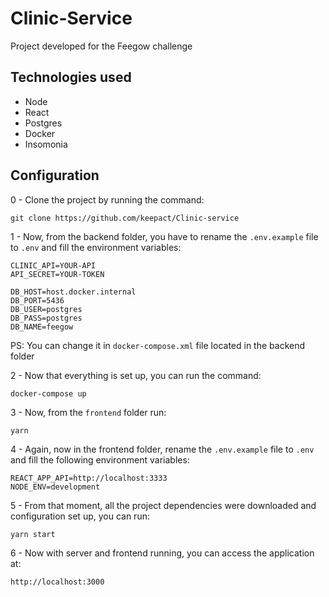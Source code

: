 # Clinic-Service

Project developed for the Feegow challenge

## Technologies used

- Node
- React
- Postgres
- Docker
- Insomonia

## Configuration


0 - Clone the project by running the command:

    git clone https://github.com/keepact/Clinic-service

1 - Now, from the backend folder, you have to rename the ``.env.example`` file to ``.env`` and fill the environment variables:

    CLINIC_API=YOUR-API
    API_SECRET=YOUR-TOKEN

    DB_HOST=host.docker.internal
    DB_PORT=5436
    DB_USER=postgres
    DB_PASS=postgres
    DB_NAME=feegow
    
PS: You can change it in ``docker-compose.xml`` file located in the backend folder

2 - Now that everything is set up, you can run the command:

    docker-compose up

3 - Now, from the ``frontend`` folder run:

    yarn

4 - Again, now in the frontend folder, rename the ``.env.example`` file to ``.env`` and fill the following environment variables:

    REACT_APP_API=http://localhost:3333
    NODE_ENV=development

5 - From that moment, all the project dependencies were downloaded and configuration set up, you can run:

    yarn start
        
6 - Now with server and frontend running, you can access the application at: 

    http://localhost:3000
